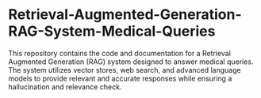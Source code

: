 # Retrieval-Augmented-Generation-RAG-System-Medical-Queries
This repository contains the code and documentation for a Retrieval Augmented Generation (RAG) system designed to answer medical queries. The system utilizes vector stores, web search, and advanced language models to provide relevant and accurate responses while ensuring a hallucination and relevance check.
